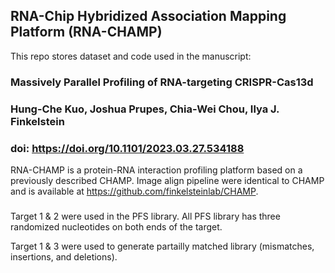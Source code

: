 ## RNA-Chip Hybridized Association Mapping Platform (RNA-CHAMP)

This repo stores dataset and code used in the manuscript:

### Massively Parallel Profiling of RNA-targeting CRISPR-Cas13d
### Hung-Che Kuo, Joshua Prupes,  Chia-Wei Chou,  Ilya J. Finkelstein
### doi: https://doi.org/10.1101/2023.03.27.534188

RNA-CHAMP is a protein-RNA interaction profiling platform based on a previously described CHAMP.
Image align pipeline were identical to CHAMP and is available at https://github.com/finkelsteinlab/CHAMP.

###

Target 1 & 2 were used in the PFS library. All PFS library has three randomized nucleotides on both ends of the target.

Target 1 & 3 were used to generate partailly matched library (mismatches, insertions, and deletions).
